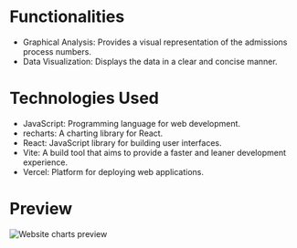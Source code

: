 # Functionalities

- Graphical Analysis: Provides a visual representation of the admissions process numbers.
- Data Visualization: Displays the data in a clear and concise manner.

# Technologies Used

- JavaScript: Programming language for web development.
- recharts: A charting library for React.
- React: JavaScript library for building user interfaces.
- Vite: A build tool that aims to provide a faster and leaner development experience.
- Vercel: Platform for deploying web applications.

# Preview

![Website charts preview](https://github.com/user-attachments/assets/3ebc2046-e610-4384-b902-da451ed5b6e8)
